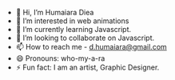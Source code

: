 - 👋 Hi, I’m Humaiara Diea
- 👀 I’m interested in web animations
- 🌱 I’m currently learning Javascript.
- 💞️ I’m looking to collaborate on Javascript.
- 📫 How to reach me - d.humaiara@gmail.com 
- 😄 Pronouns: who-my-a-ra
- ⚡ Fun fact: I am an artist, Graphic Designer.

<!---
HumaiaraD/HumaiaraD is a ✨ special ✨ repository because its `README.md` (this file) appears on your GitHub profile.
You can click the Preview link to take a look at your changes.
--->
